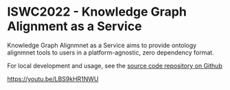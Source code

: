 # ISWC2022 - Knowledge Graph Alignment as a Service

Knowledge Graph Alignmnet as a Service aims to provide ontology alignmnet tools to users in a platform-agnostic, zero dependency format.

For local development and usage, see the [source code repository on Github](https://github.com/rupson/knowledge-graph-alignment-as-a-service)

https://youtu.be/LBS9kHR1NWU
